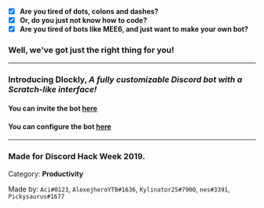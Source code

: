 - [x] **Are you tired of dots, colons and dashes?**
- [x] **Or, do you just not know how to code?**
- [x] **Are you tired of bots like MEE6, and just want to make your own bot?**

### Well, we've got just the right thing for you!

---

### Introducing Dlockly, _A fully customizable Discord bot with a Scratch-like interface!_

#### You can invite the bot [here](https://discordapp.com/oauth2/authorize?client_id=591694201230721043&scope=bot&permissions=8)
#### You can configure the bot [here](https://dlockly.glitch.me)

---

### Made for Discord Hack Week 2019.

Category: **Productivity**

Made by: `Aci#0123`, `AlexejheroYTB#1636`, `Kylinator25#7900`, `nes#3391`, `Pickysaurus#1677`
